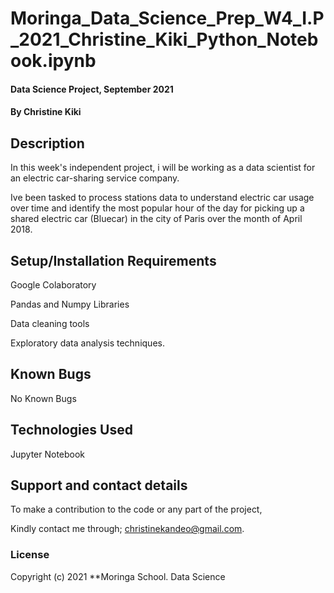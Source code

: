 
# Moringa_Data_Science_Prep_W4_I.P_2021_Christine_Kiki_Python_Notebook.ipynb
#### Data Science Project, September 2021
#### By **Christine Kiki**
## Description
In this week's independent project, i will be working as a data scientist for an electric car-sharing service company.

Ive been tasked to process stations data to understand electric car usage over time and identify the most popular hour of the day for picking up a shared electric car (Bluecar) in the city of Paris over the month of April 2018.
## Setup/Installation Requirements
Google Colaboratory

Pandas and Numpy Libraries

Data cleaning tools

Exploratory data analysis techniques.
## Known Bugs
No Known Bugs
## Technologies Used
Jupyter Notebook
## Support and contact details
To make a contribution to the code or any part of the project,

Kindly contact me through; christinekandeo@gmail.com.
### License
Copyright (c) 2021 **Moringa School. Data Science
  
